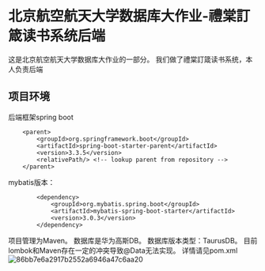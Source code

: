 # 北京航空航天大学数据库大作业-禮棠訂箴读书系统后端
这是北京航空航天大学数据库大作业的一部分。
我们做了禮棠訂箴读书系统，本人负责后端
## 项目环境
后端框架spring boot
```
    <parent>
        <groupId>org.springframework.boot</groupId>
        <artifactId>spring-boot-starter-parent</artifactId>
        <version>3.3.5</version>
        <relativePath/> <!-- lookup parent from repository -->
    </parent>
```
mybatis版本：
```
        <dependency>
            <groupId>org.mybatis.spring.boot</groupId>
            <artifactId>mybatis-spring-boot-starter</artifactId>
            <version>3.0.3</version>
        </dependency>
```
项目管理为Maven。
数据库是华为高斯DB。
数据库版本类型：TaurusDB。
目前lombok和Maven存在一定的冲突导致@Data无法实现。
详情请见pom.xml
![86bb7e6a2917b2552a6946a47c6aa20](https://github.com/user-attachments/assets/bb8efbb0-8acd-431e-a87f-eaa63b4d6916)

